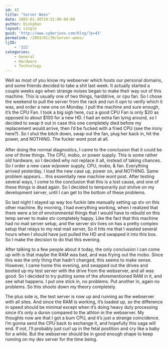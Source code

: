 ```yaml
---
id: 43
title: "Server Woes"
date: 2003-01-30T19:52:00-04:00
author: DizkoDan
layout: single
guid: 'http://www.cyberjunx.com/blog/?p=43'
permalink: /2003/01/30/server-woes/
ljID:
    - '322'
categories:
    - General
    - Hardware
    - Technology
---
```


Well as most of you know my webserver which hosts our personal domains, and some friends decided to take a shit last week. It actually started a couple weeks ago when strange noises began to make their way out of this machine. This is usually one of two things, harddrive, or cpu fan. So I chose the weekend to pull the server from the rack and run it opn to verify which it was, and order a new one on Monday. I pull the machine and sure enough, it’s the CPU Fan. I took a big sigh here, cuz a good CPU Fan is only $20 as opposed to about $100 for a new HD. I had an extra fan lying around, so I decided to swap it out in case this one completely died before my replacement would arrive, then I’d be fucked with a fried CPU (see the irony here?). So I shut the bitch down, swap out the fan, plug her back in, hit the power, and NOTHING. The fucker wont post at all.  
<lj text="Read more here">  
After doing the normal diagnostics, I came to the conclusion that it could be one of three things. The CPU, mobo, or power supply. This is some rather old hardware, so I decided why not replace it all, instead of taking chances. So I order a new case w/power supply, CPU, mobo, &amp; fan. Everything arrived yesterday, I load the new case up, power on, and NOTHING. Same problem appears… this essentially new machine wont post. After testing several ways, I come to the conclusion that this is a lost cause, and one of these things is dead again. So I decided to temporarily put stvlive on my development server, until I can get to the bottom of these problems. </lj>

So last night I stayed up way too fuckin late manually setting up stv on this other machine. By morning, I had everything working, when I realized that there were a lot of environmental things that I would have to rebuild on this temp server to make stv completely happy. Like the fact that this machine had no mail server setup, and the server stv lives on has a pretty complex setup that relays to my real mail server, So it hits me that I wasted several hours when I should have just pulled the HD and swapped it into this box. So I make the decision to do that this evening.

After talking to a few people about it today, the only conclusion I can come up with is that maybe the RAM was bad, and was frying out the mobo. Since this was the only thing that hadn’t changed, this seems to make sense. However, I came home this evening, and swapped out the drives and booted up my test server with the drive from the webserver, and all was good. So I decided to try putting some of the aforementioned RAM in it, and see what happens. I put one stick in, no problems. Put another in, again no problems. So this shoots down my theory completely.

The plus side is, the test server is now up and running as the webserver with all sites. And since the RAM is working, it’s loaded up, so the difference in speed should be minimal except when it’s doing heavy duty processing since it’s only a duron compared to the athlon in the webserver. My thoughts now are that I got a bum CPU, and it’s just a strange coincidence. I’m gonna send the CPU back to exchange it, and hopefully this saga will end. If not, I’ll probably just curl up in the fetal postition and cry like a baby for a while. But the webserver should be in good enough shape to keep running on my dev server for the time being.